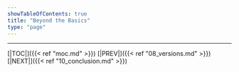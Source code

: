 ```yaml
---
showTableOfContents: true
title: "Beyond the Basics"
type: "page"
---
```




---
[|TOC|]({{< ref "moc.md" >}})
[|PREV|]({{< ref "08_versions.md" >}})
[|NEXT|]({{< ref "10_conclusion.md" >}})